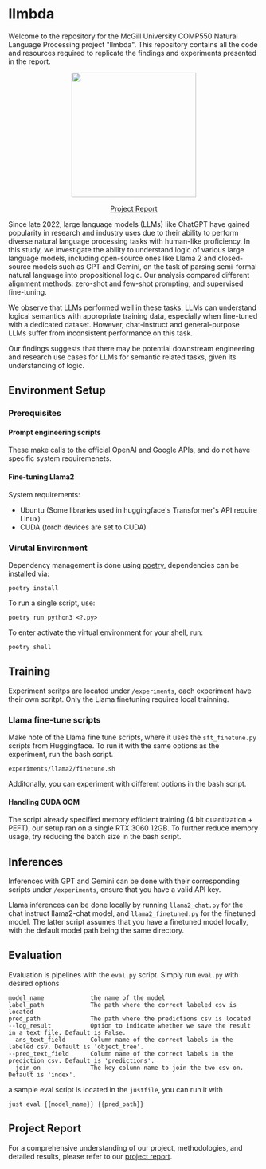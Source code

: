 # llmbda
Welcome to the  repository for the McGill University COMP550 Natural Language Processing project "llmbda". This repository contains all the code and resources required to replicate the findings and experiments presented in the report.

<p align='center'>
  <img src="https://github.com/SamZhang02/llmbda/assets/112342947/b1b7fa0e-3a19-4b24-8465-e2918ec47c0c" width=250/>
</p>

<p align="center">
    <a href="./report/Report.pdf">Project Report</a>
</p>

Since late 2022, large language models (LLMs) like ChatGPT have gained popularity in research and industry uses due to their ability to perform diverse natural language processing tasks with human-like proficiency. In this study, we investigate the ability to understand logic of various large language models, including open-source ones like Llama 2 and closed-source models such as GPT and Gemini, on the task of parsing semi-formal natural language into propositional logic. Our analysis compared different alignment methods: zero-shot and few-shot prompting, and supervised fine-tuning. 

We observe that LLMs performed well in these tasks, LLMs can understand logical semantics with appropriate training data, especially when fine-tuned with a dedicated dataset. However, chat-instruct and general-purpose LLMs suffer from inconsistent performance on this task.

Our findings suggests that there may be potential downstream engineering and research use cases for LLMs for semantic related tasks, given its understanding of logic. 

## Environment Setup
### Prerequisites

#### Prompt engineering scripts 
These make calls to the official OpenAI and Google APIs, and do not have specific system requiremenets. 

#### Fine-tuning Llama2  
System requirements:
- Ubuntu (Some libraries used in huggingface's Transformer's API require Linux)
- CUDA (torch devices are set to CUDA)

### Virutal Environment
Dependency management is done using [poetry](https://python-poetry.org/docs/basic-usage/), dependencies can be installed via:

```shell
poetry install
```

To run a single script, use: 

```shell
poetry run python3 <?.py>
```

To enter activate the virtual environment for your shell, run:

```shell
poetry shell
```

## Training 
Experiment scritps are located under `/experiments`, each experiment have their own scritpt. Only the Llama finetuning requires local trainning. 

### Llama fine-tune scripts 
Make note of the Llama fine tune scripts, where it uses the `sft_finetune.py` scripts from Huggingface. To run it with the same options as the experiment, run the bash script.

```shell
experiments/llama2/finetune.sh
````

Additonally, you can experiment with different options in the bash script. 

#### Handling CUDA OOM
The script already specified memory efficient training (4 bit quantization + PEFT), our setup ran on a single RTX 3060 12GB. To further reduce memory usage, try reducing the batch size in the bash script. 

## Inferences 
Inferences with GPT and Gemini can be done with their corresponding scripts under `/experiments`, ensure that you have a valid API key. 

Llama inferences can be done locally by running `llama2_chat.py` for the chat instruct llama2-chat model, and `llama2_finetuned.py` for the finetuned model. The latter script assumes that you have a finetuned model locally, with the default model path being the same directory. 

## Evaluation
Evaluation is pipelines with the `eval.py` script. Simply run `eval.py` with desired options 

```shell
model_name             the name of the model 
label_path             The path where the correct labeled csv is located 
pred_path              The path where the predictions csv is located 
--log_result           Option to indicate whether we save the result in a text file. Default is False. 
--ans_text_field       Column name of the correct labels in the labeled csv. Default is 'object_tree'.
--pred_text_field      Column name of the correct labels in the prediction csv. Default is 'predictions'.
--join_on              The key column name to join the two csv on. Default is 'index'.
```

a sample eval script is located in the `justfile`, you can run it with 

```shell
just eval {{model_name}} {{pred_path}}
```
## Project Report 
For a comprehensive understanding of our project, methodologies, and detailed results, please refer to our [project report](./report/Report.pdf).
